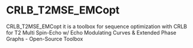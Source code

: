 # CRLB_T2MSE_EMCopt
CRLB_T2MSE_EMCopt it is a toolbox for sequence optimization with CRLB for T2 Multi Spin-Echo w/ Echo Modulating Curves &amp; Extended Phase Graphs - Open-Source Toolbox
